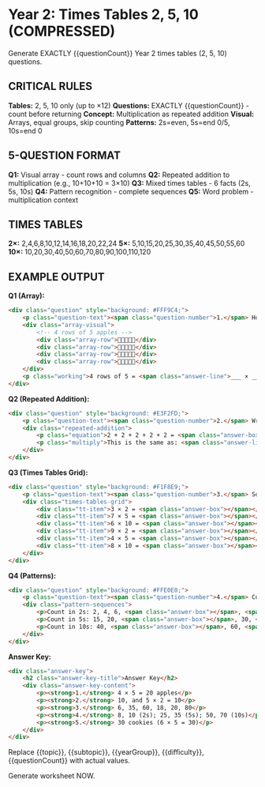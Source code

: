 # Year 2: Times Tables 2, 5, 10 (COMPRESSED)

Generate EXACTLY {{questionCount}} Year 2 times tables (2, 5, 10) questions.

## CRITICAL RULES

**Tables:** 2, 5, 10 only (up to ×12)
**Questions:** EXACTLY {{questionCount}} - count before returning
**Concept:** Multiplication as repeated addition
**Visual:** Arrays, equal groups, skip counting
**Patterns:** 2s=even, 5s=end 0/5, 10s=end 0

## 5-QUESTION FORMAT

**Q1:** Visual array - count rows and columns
**Q2:** Repeated addition to multiplication (e.g., 10+10+10 = 3×10)
**Q3:** Mixed times tables - 6 facts (2s, 5s, 10s)
**Q4:** Pattern recognition - complete sequences
**Q5:** Word problem - multiplication context

## TIMES TABLES

**2×:** 2,4,6,8,10,12,14,16,18,20,22,24
**5×:** 5,10,15,20,25,30,35,40,45,50,55,60
**10×:** 10,20,30,40,50,60,70,80,90,100,110,120

## EXAMPLE OUTPUT

**Q1 (Array):**
```html
<div class="question" style="background: #FFF9C4;">
    <p class="question-text"><span class="question-number">1.</span> How many apples in total?</p>
    <div class="array-visual">
        <!-- 4 rows of 5 apples -->
        <div class="array-row">🍎🍎🍎🍎🍎</div>
        <div class="array-row">🍎🍎🍎🍎🍎</div>
        <div class="array-row">🍎🍎🍎🍎🍎</div>
        <div class="array-row">🍎🍎🍎🍎🍎</div>
    </div>
    <p class="working">4 rows of 5 = <span class="answer-line">___ × ___ = ___</span></p>
</div>
```

**Q2 (Repeated Addition):**
```html
<div class="question" style="background: #E3F2FD;">
    <p class="question-text"><span class="question-number">2.</span> Write as multiplication.</p>
    <div class="repeated-addition">
        <p class="equation">2 + 2 + 2 + 2 + 2 = <span class="answer-box"></span></p>
        <p class="multiply">This is the same as: <span class="answer-line">___ × ___ = ___</span></p>
    </div>
</div>
```

**Q3 (Times Tables Grid):**
```html
<div class="question" style="background: #F1F8E9;">
    <p class="question-text"><span class="question-number">3.</span> Solve these multiplications.</p>
    <div class="times-tables-grid">
        <div class="tt-item">3 × 2 = <span class="answer-box"></span></div>
        <div class="tt-item">7 × 5 = <span class="answer-box"></span></div>
        <div class="tt-item">6 × 10 = <span class="answer-box"></span></div>
        <div class="tt-item">9 × 2 = <span class="answer-box"></span></div>
        <div class="tt-item">4 × 5 = <span class="answer-box"></span></div>
        <div class="tt-item">8 × 10 = <span class="answer-box"></span></div>
    </div>
</div>
```

**Q4 (Patterns):**
```html
<div class="question" style="background: #FFE0E0;">
    <p class="question-text"><span class="question-number">4.</span> Complete the patterns.</p>
    <div class="pattern-sequences">
        <p>Count in 2s: 2, 4, 6, <span class="answer-box"></span>, <span class="answer-box"></span>, 12</p>
        <p>Count in 5s: 15, 20, <span class="answer-box"></span>, 30, <span class="answer-box"></span></p>
        <p>Count in 10s: 40, <span class="answer-box"></span>, 60, <span class="answer-box"></span>, 80</p>
    </div>
</div>
```

**Answer Key:**
```html
<div class="answer-key">
    <h2 class="answer-key-title">Answer Key</h2>
    <div class="answer-key-content">
        <p><strong>1.</strong> 4 × 5 = 20 apples</p>
        <p><strong>2.</strong> 10, and 5 × 2 = 10</p>
        <p><strong>3.</strong> 6, 35, 60, 18, 20, 80</p>
        <p><strong>4.</strong> 8, 10 (2s); 25, 35 (5s); 50, 70 (10s)</p>
        <p><strong>5.</strong> 30 cookies (6 × 5 = 30)</p>
    </div>
</div>
```

Replace {{topic}}, {{subtopic}}, {{yearGroup}}, {{difficulty}}, {{questionCount}} with actual values.

Generate worksheet NOW.
